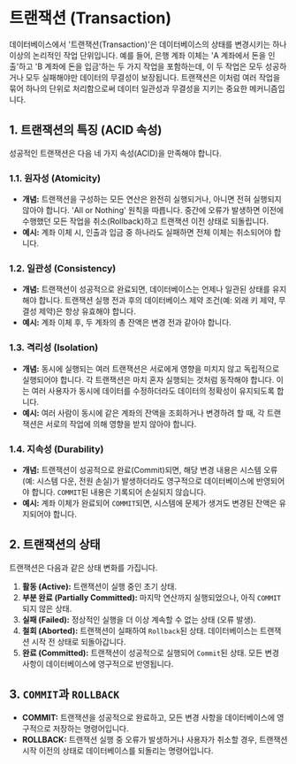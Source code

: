 # 트랜잭션 (Transaction)

데이터베이스에서 '트랜잭션(Transaction)'은 데이터베이스의 상태를 변경시키는 하나 이상의 논리적인 작업 단위입니다. 예를 들어, 은행 계좌 이체는 'A 계좌에서 돈을 인출'하고 'B 계좌에 돈을 입금'하는 두 가지 작업을 포함하는데, 이 두 작업은 모두 성공하거나 모두 실패해야만 데이터의 무결성이 보장됩니다. 트랜잭션은 이처럼 여러 작업을 묶어 하나의 단위로 처리함으로써 데이터 일관성과 무결성을 지키는 중요한 메커니즘입니다.

## 1. 트랜잭션의 특징 (ACID 속성)

성공적인 트랜잭션은 다음 네 가지 속성(ACID)을 만족해야 합니다.

### 1.1. 원자성 (Atomicity)

- **개념:** 트랜잭션을 구성하는 모든 연산은 완전히 실행되거나, 아니면 전혀 실행되지 않아야 합니다. 'All or Nothing' 원칙을 따릅니다. 중간에 오류가 발생하면 이전에 수행했던 모든 작업을 취소(Rollback)하고 트랜잭션 이전 상태로 되돌립니다.
- **예시:** 계좌 이체 시, 인출과 입금 중 하나라도 실패하면 전체 이체는 취소되어야 합니다.

### 1.2. 일관성 (Consistency)

- **개념:** 트랜잭션이 성공적으로 완료되면, 데이터베이스는 언제나 일관된 상태를 유지해야 합니다. 트랜잭션 실행 전과 후의 데이터베이스 제약 조건(예: 외래 키 제약, 무결성 제약)은 항상 유효해야 합니다.
- **예시:** 계좌 이체 후, 두 계좌의 총 잔액은 변경 전과 같아야 합니다.

### 1.3. 격리성 (Isolation)

- **개념:** 동시에 실행되는 여러 트랜잭션은 서로에게 영향을 미치지 않고 독립적으로 실행되어야 합니다. 각 트랜잭션은 마치 혼자 실행되는 것처럼 동작해야 합니다. 이는 여러 사용자가 동시에 데이터를 수정하더라도 데이터의 정확성이 유지되도록 합니다.
- **예시:** 여러 사람이 동시에 같은 계좌의 잔액을 조회하거나 변경하려 할 때, 각 트랜잭션은 서로의 작업에 의해 영향을 받지 않아야 합니다.

### 1.4. 지속성 (Durability)

- **개념:** 트랜잭션이 성공적으로 완료(Commit)되면, 해당 변경 내용은 시스템 오류(예: 시스템 다운, 전원 손실)가 발생하더라도 영구적으로 데이터베이스에 반영되어야 합니다. `COMMIT`된 내용은 기록되어 손실되지 않습니다.
- **예시:** 계좌 이체가 완료되어 `COMMIT`되면, 시스템에 문제가 생겨도 변경된 잔액은 유지되어야 합니다.

## 2. 트랜잭션의 상태

트랜잭션은 다음과 같은 상태 변화를 가집니다.

1. **활동 (Active):** 트랜잭션이 실행 중인 초기 상태.
2. **부분 완료 (Partially Committed):** 마지막 연산까지 실행되었으나, 아직 `COMMIT`되지 않은 상태.
3. **실패 (Failed):** 정상적인 실행을 더 이상 계속할 수 없는 상태 (오류 발생).
4. **철회 (Aborted):** 트랜잭션이 실패하여 `Rollback`된 상태. 데이터베이스는 트랜잭션 시작 전 상태로 되돌아갑니다.
5. **완료 (Committed):** 트랜잭션이 성공적으로 실행되어 `Commit`된 상태. 모든 변경 사항이 데이터베이스에 영구적으로 반영됩니다.

## 3. `COMMIT`과 `ROLLBACK`

- **COMMIT:** 트랜잭션을 성공적으로 완료하고, 모든 변경 사항을 데이터베이스에 영구적으로 저장하는 명령어입니다.
- **ROLLBACK:** 트랜잭션 실행 중 오류가 발생하거나 사용자가 취소할 경우, 트랜잭션 시작 이전의 상태로 데이터베이스를 되돌리는 명령어입니다.
